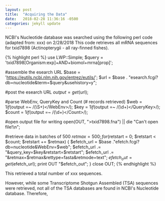 ```yaml
---
layout: post
title:  "Acquiring the Data"
date:   2018-02-28 11:36:16 -0500
categories: jekyll update
---
```

NCBI's Nucleotide database was searched using the following perl code (adapted from: xxx) on 2/28/2018
This code retrieves all mRNA sequences for txid7898 (Actinopterygii - all ray-finned fishes).

{% highlight perl %}
use LWP::Simple;
$query = 'txid7898[Organism:exp]+AND+biomol+mrna[prop]';

#assemble the esearch URL
$base = 'https://eutils.ncbi.nlm.nih.gov/entrez/eutils/';
$url = $base . "esearch.fcgi?db=nucleotide&term=$query&usehistory=y";

#post the esearch URL
$output = get($url);

#parse WebEnv, QueryKey and Count (# records retrieved)
$web = $1 if ($output =~ /<WebEnv>(\S+)<\/WebEnv>/);
$key = $1 if ($output =~ /<QueryKey>(\d+)<\/QueryKey>/);
$count = $1 if ($output =~ /<Count>(\d+)<\/Count>/);

#open output file for writing
open(OUT, ">txid7898.fna") || die "Can't open file!\n";

#retrieve data in batches of 500
$retmax = 500;
for ($retstart = 0; $retstart < $count; $retstart += $retmax) {
        $efetch_url = $base ."efetch.fcgi?db=nucleotide&WebEnv=$web";
        $efetch_url .= "&query_key=$key&retstart=$retstart";
        $efetch_url .= "&retmax=$retmax&rettype=fasta&retmode=text";
        $efetch_out = get($efetch_url);
        print OUT "$efetch_out";
}
close OUT;
{% endhighlight %}

This retrieved a total number of xxx sequences.

However, while some Transcriptome Shotgun Assembled (TSA) sequences were retrieved, not all of the TSA
databases are found in NCBI's Nucleotide database. Therefore, 
